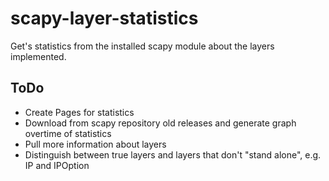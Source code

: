 scapy-layer-statistics
======================

Get's statistics from the installed scapy module about the layers implemented.

ToDo
-------
* Create Pages for statistics
* Download from scapy repository old releases and generate graph overtime of statistics
* Pull more information about layers
* Distinguish between true layers and layers that don't "stand alone", e.g. IP and IPOption
